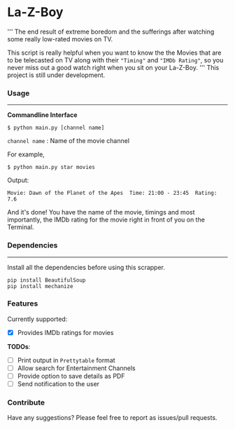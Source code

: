 # La-Z-Boy

'''
The end result of extreme boredom and the sufferings after watching some really low-rated movies on TV.

This script is really helpful when you want to know the the Movies that are to be telecasted on TV 
along with their `"Timing"` and `"IMDb Rating"`, so you never miss out a good watch right when you sit
on your La-Z-Boy.
'''
This project is still under development.

### Usage
-----------------

**Commandline Interface**

```
$ python main.py [channel name]
```
`channel name` : Name of the movie channel

For example,
```
$ python main.py star movies
```
Output:
```
Movie: Dawn of the Planet of the Apes  Time: 21:00 - 23:45  Rating: 7.6
```

And it's done! You have the name of the movie, timings and most importantly, the IMDb rating for the movie
right in front of you on the Terminal.

### Dependencies
-----------------

Install all the dependencies before using this scrapper.
```
pip install BeautifulSoup
pip install mechanize
````


### Features

Currently supported:

- [x] Provides IMDb ratings for movies

**TODOs**:

- [ ] Print output in `Prettytable` format
- [ ] Allow search for Entertainment Channels
- [ ] Provide option to save details as PDF
- [ ] Send notification to the user

### Contribute

Have any suggestions? Please feel free to report as issues/pull requests.
